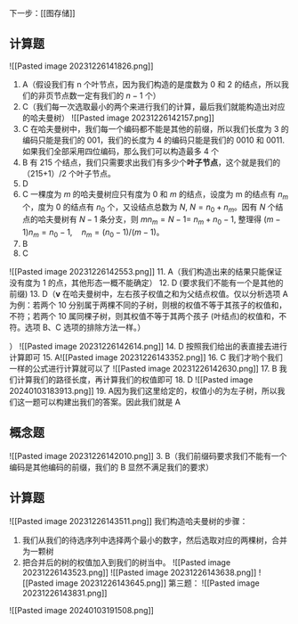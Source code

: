 下一步：[[图存储]]

## 计算题
![[Pasted image 20231226141826.png]]
1. A（假设我们有 n 个叶节点，因为我们构造的是度数为 0 和 2 的结点，所以我们的非页节点数一定有我们的 $n-1$ 个）
2. C（我们每一次选取最小的两个来进行我们的计算，最后我们就能构造出对应的哈夫曼树）
![[Pasted image 20231226142157.png]]
04. C 在哈夫曼树中，我们每一个编码都不能是其他的前缀，所以我们长度为 3 的编码只能是我们的 001，我们的长度为 4 的编码只能是我们的 0010 和 0011. 如果我们全部采用四位编码，那么我们可以构造最多 4 个
5. B 有 215 个结点，我们只需要求出我们有多少个**叶子节点**，这个就是我们的 （215+1）/2 个叶子节点。
6. D 
7. C 一棵度为 $m$ 的哈夫曼树应只有度为 0 和 $m$ 的结点，设度为 m 的结点有 $n_m$ 个，度为 0 的结点有 $n_0$ 个，又设结点总数为 $N$, $N=n_0+n_m$。因有 $N$ 个结点的哈夫曼树有 $N-1$ 条分支，则 $mn_m=N-1=$ $n_m+n_0-1$, 整理得 $(m-1)n_m=n_0-1,\quad n_m=(n_0-1)/(m-1)$。
8. B
9. C

![[Pasted image 20231226142553.png]]
11. A（我们构造出来的结果只能保证没有度为 1 的点，其他形态一概不能确定）
12. D (要求我们不能有一个是其他的前缀)
13. D（$\mathbf{v}$ 在哈夫曼树中，左右孩子权值之和为父结点权值。仅以分析选项 A 为例：若两个 10 分别属于两棵不同的子树，则根的权值不等于其孩子的权值和，不符；若两个 10 属同棵子树，则其权值不等于其两个孩子 (叶结点)的权值和，不符。选项 B、C 选项的排除方法一样。）

）
![[Pasted image 20231226142614.png]]
14. D 按照我们给出的表直接去进行计算即可
15. A![[Pasted image 20231226143352.png]]
16. C 我们才哟个我们一样的公式进行计算就可以了
![[Pasted image 20231226142630.png]]
17. B 我们计算我们的路径长度，再计算我们的权值即可
18. D
![[Pasted image 20240103183913.png]]
19. A因为我们这里给定的，权值小的为左子树，所以我们这一题可以构建出我们的答案。因此我们就是 A
## 概念题
![[Pasted image 20231226142010.png]]
3. B（我们前缀码要求我们不能有一个编码是其他编码的前缀，我们的 B 显然不满足我们的要求）


## 计算题
![[Pasted image 20231226143511.png]]
我们构造哈夫曼树的步骤：
1. 我们从我们的待选序列中选择两个最小的数字，然后选取对应的两棵树，合并为一颗树
2. 把合并后的树的权值加入到我们的树当中。
![[Pasted image 20231226143523.png]]
![[Pasted image 20231226143638.png]]
![[Pasted image 20231226143645.png]]
第三题：
![[Pasted image 20231226143831.png]]

![[Pasted image 20240103191508.png]]

